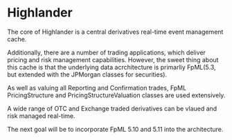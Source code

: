 # Highlander
The core of Highlander is a central derivatives real-time event management cache.

Additionally, there are a number of trading applications, which deliver pricing and risk management capabilities. 
However, the sweet thing about this cache is that the underlying data acrchitecture is primarliy FpML(5.3, but 
extended with the JPMorgan classes for securities).

As well as valuing all Reporting and Confirmation trades, FpML PricingStructure and PricingStructureValuation classes are used extensively.

A wide range of OTC and Exchange traded derivatives can be vlaued and risk managed real-time.

The next goal will be to incorporate FpML 5.10 and 5.11 into the architecture.
